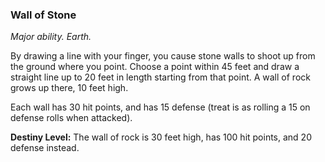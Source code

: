 ### Wall of Stone

_Major ability. Earth._

By drawing a line with your finger, you cause stone walls to shoot up from the ground where you point. Choose a point within 45 feet and draw a straight line up to 20 feet in length starting from that point. A wall of rock grows up there, 10 feet high.

Each wall has 30 hit points, and has 15 defense (treat is as rolling a 15 on defense rolls when attacked).

**Destiny Level:**
The wall of rock is 30 feet high, has 100 hit points, and 20 defense instead.

